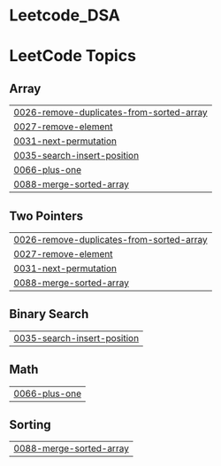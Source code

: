 # Leetcode_DSA
<!---LeetCode Topics Start-->
# LeetCode Topics
## Array
|  |
| ------- |
| [0026-remove-duplicates-from-sorted-array](https://github.com/malav0512/Leetcode_DSA/tree/master/0026-remove-duplicates-from-sorted-array) |
| [0027-remove-element](https://github.com/malav0512/Leetcode_DSA/tree/master/0027-remove-element) |
| [0031-next-permutation](https://github.com/malav0512/Leetcode_DSA/tree/master/0031-next-permutation) |
| [0035-search-insert-position](https://github.com/malav0512/Leetcode_DSA/tree/master/0035-search-insert-position) |
| [0066-plus-one](https://github.com/malav0512/Leetcode_DSA/tree/master/0066-plus-one) |
| [0088-merge-sorted-array](https://github.com/malav0512/Leetcode_DSA/tree/master/0088-merge-sorted-array) |
## Two Pointers
|  |
| ------- |
| [0026-remove-duplicates-from-sorted-array](https://github.com/malav0512/Leetcode_DSA/tree/master/0026-remove-duplicates-from-sorted-array) |
| [0027-remove-element](https://github.com/malav0512/Leetcode_DSA/tree/master/0027-remove-element) |
| [0031-next-permutation](https://github.com/malav0512/Leetcode_DSA/tree/master/0031-next-permutation) |
| [0088-merge-sorted-array](https://github.com/malav0512/Leetcode_DSA/tree/master/0088-merge-sorted-array) |
## Binary Search
|  |
| ------- |
| [0035-search-insert-position](https://github.com/malav0512/Leetcode_DSA/tree/master/0035-search-insert-position) |
## Math
|  |
| ------- |
| [0066-plus-one](https://github.com/malav0512/Leetcode_DSA/tree/master/0066-plus-one) |
## Sorting
|  |
| ------- |
| [0088-merge-sorted-array](https://github.com/malav0512/Leetcode_DSA/tree/master/0088-merge-sorted-array) |
<!---LeetCode Topics End-->